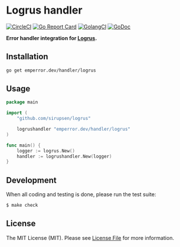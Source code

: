 # Logrus handler

[![CircleCI](https://circleci.com/gh/emperror/handler-logrus.svg?style=svg)](https://circleci.com/gh/emperror/handler-logrus)
[![Go Report Card](https://goreportcard.com/badge/emperror.dev/handler/logrus?style=flat-square)](https://goreportcard.com/report/emperror.dev/handler/logrus)
[![GolangCI](https://golangci.com/badges/github.com/emperror/handler-logrus.svg)](https://golangci.com/r/github.com/emperror/handler-logrus)
[![GoDoc](http://img.shields.io/badge/godoc-reference-5272B4.svg?style=flat-square)](https://godoc.org/emperror.dev/handler/logrus)

**Error handler integration for [Logrus](https://github.com/sirupsen/logrus).**


## Installation

```bash
go get emperror.dev/handler/logrus
```


## Usage

```go
package main

import (
	"github.com/sirupsen/logrus"

	logrushandler "emperror.dev/handler/logrus"
)

func main() {
	logger := logrus.New()
	handler := logrushandler.New(logger)
}
```


## Development

When all coding and testing is done, please run the test suite:

``` bash
$ make check
```


## License

The MIT License (MIT). Please see [License File](LICENSE) for more information.
